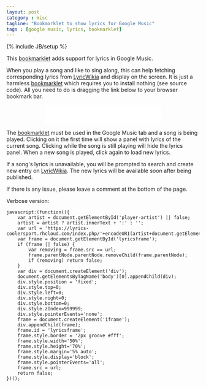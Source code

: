 ```yaml
---
layout: post
category : misc
tagline: "Bookmarklet to show lyrics for Google Music"
tags : [google music, lyrics, bookmarklet]
---
```

{% include JB/setup %}

This [bookmarklet](http://en.wikipedia.org/wiki/Bookmarklet) adds support for lyrics in Google Music.
 
When you play a song and like to sing along, this can help fetching corresponding lyrics from [LyricWikia](http://lyrics.wikia.com) and display on the screen.
It is just a harmless [bookmarklet](http://en.wikipedia.org/wiki/Bookmarklet) which requires you to install nothing (see source code).
All you need to do is dragging the link below to your browser bookmark bar.

<iframe src="//code.coolersport.info/html/google-music-lyrics-bookmarklet.html" width="300" height="50" style="display:block;margin:0 auto;border:none">&nbsp;</iframe>

The [bookmarklet](http://en.wikipedia.org/wiki/Bookmarklet) must be used in the Google Music tab and a song is being played.
Clicking on it the first time will show a panel with lyrics of the current song.
Clicking while the song is still playing will hide the lyrics panel. When a new song is played, click again to load new lyrics.

If a song's lyrics is unavailable, you will be prompted to search and create new entry on [LyricWikia](http://lyrics.wikia.com).
The new lyrics will be available soon after being published.

If there is any issue, please leave a comment at the bottom of the page.

Verbose version:

    javascript:(function(){
        var artist = document.getElementById('player-artist') || false;
        artist = artist ? artist.innerText + ':' : '';
        var url = 'https://lyrics-coolersport.rhcloud.com/index.php/'+encodeURI(artist+document.getElementById('playerSongTitle').innerText);
        var frame = document.getElementById('lyricsframe');
        if (frame || false) {
            var removing = frame.src == url;
            frame.parentNode.parentNode.removeChild(frame.parentNode);
            if (removing) return false;
        }
        var div = document.createElement('div');
        document.getElementsByTagName('body')[0].appendChild(div);
        div.style.position = 'fixed';
        div.style.top=0;
        div.style.left=0;
        div.style.right=0;
        div.style.bottom=0;
        div.style.zIndex=999999;
        div.style.pointerEvents='none';
        frame = document.createElement('iframe');
        div.appendChild(frame);
        frame.id = 'lyricsframe';
        frame.style.border = '2px groove #fff';
        frame.style.width='50%';
        frame.style.height='70%';
        frame.style.margin='5% auto';
        frame.style.display='block';
        frame.style.pointerEvents='all';
        frame.src = url;
        return false;
    })();


